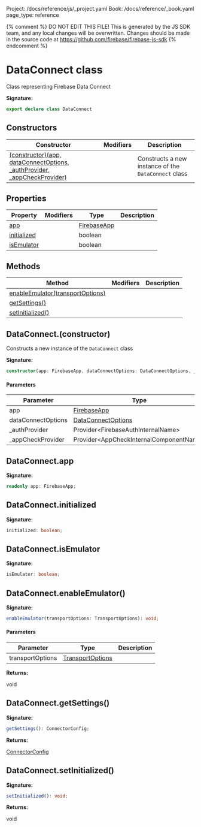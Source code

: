 Project: /docs/reference/js/_project.yaml
Book: /docs/reference/_book.yaml
page_type: reference

{% comment %}
DO NOT EDIT THIS FILE!
This is generated by the JS SDK team, and any local changes will be
overwritten. Changes should be made in the source code at
https://github.com/firebase/firebase-js-sdk
{% endcomment %}

# DataConnect class
Class representing Firebase Data Connect

<b>Signature:</b>

```typescript
export declare class DataConnect 
```

## Constructors

|  Constructor | Modifiers | Description |
|  --- | --- | --- |
|  [(constructor)(app, dataConnectOptions, \_authProvider, \_appCheckProvider)](./data-connect.dataconnect.md#dataconnectconstructor) |  | Constructs a new instance of the <code>DataConnect</code> class |

## Properties

|  Property | Modifiers | Type | Description |
|  --- | --- | --- | --- |
|  [app](./data-connect.dataconnect.md#dataconnectapp) |  | [FirebaseApp](./app.firebaseapp.md#firebaseapp_interface) |  |
|  [initialized](./data-connect.dataconnect.md#dataconnectinitialized) |  | boolean |  |
|  [isEmulator](./data-connect.dataconnect.md#dataconnectisemulator) |  | boolean |  |

## Methods

|  Method | Modifiers | Description |
|  --- | --- | --- |
|  [enableEmulator(transportOptions)](./data-connect.dataconnect.md#dataconnectenableemulator) |  |  |
|  [getSettings()](./data-connect.dataconnect.md#dataconnectgetsettings) |  |  |
|  [setInitialized()](./data-connect.dataconnect.md#dataconnectsetinitialized) |  |  |

## DataConnect.(constructor)

Constructs a new instance of the `DataConnect` class

<b>Signature:</b>

```typescript
constructor(app: FirebaseApp, dataConnectOptions: DataConnectOptions, _authProvider: Provider<FirebaseAuthInternalName>, _appCheckProvider: Provider<AppCheckInternalComponentName>);
```

#### Parameters

|  Parameter | Type | Description |
|  --- | --- | --- |
|  app | [FirebaseApp](./app.firebaseapp.md#firebaseapp_interface) |  |
|  dataConnectOptions | [DataConnectOptions](./data-connect.dataconnectoptions.md#dataconnectoptions_interface) |  |
|  \_authProvider | Provider&lt;FirebaseAuthInternalName&gt; |  |
|  \_appCheckProvider | Provider&lt;AppCheckInternalComponentName&gt; |  |

## DataConnect.app

<b>Signature:</b>

```typescript
readonly app: FirebaseApp;
```

## DataConnect.initialized

<b>Signature:</b>

```typescript
initialized: boolean;
```

## DataConnect.isEmulator

<b>Signature:</b>

```typescript
isEmulator: boolean;
```

## DataConnect.enableEmulator()

<b>Signature:</b>

```typescript
enableEmulator(transportOptions: TransportOptions): void;
```

#### Parameters

|  Parameter | Type | Description |
|  --- | --- | --- |
|  transportOptions | [TransportOptions](./data-connect.transportoptions.md#transportoptions_interface) |  |

<b>Returns:</b>

void

## DataConnect.getSettings()

<b>Signature:</b>

```typescript
getSettings(): ConnectorConfig;
```
<b>Returns:</b>

[ConnectorConfig](./data-connect.connectorconfig.md#connectorconfig_interface)

## DataConnect.setInitialized()

<b>Signature:</b>

```typescript
setInitialized(): void;
```
<b>Returns:</b>

void

